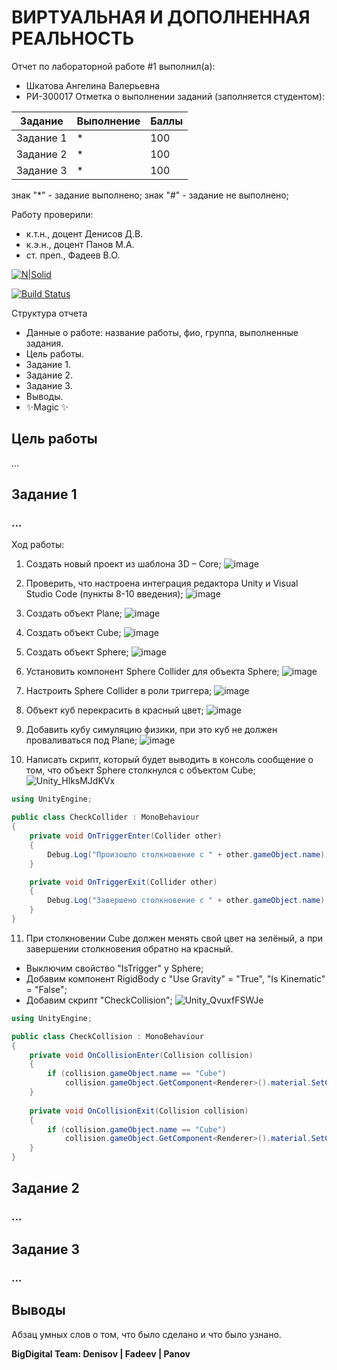 # ВИРТУАЛЬНАЯ И ДОПОЛНЕННАЯ РЕАЛЬНОСТЬ
Отчет по лабораторной работе #1 выполнил(а):
- Шкатова Ангелина Валерьевна
- РИ-300017
Отметка о выполнении заданий (заполняется студентом):

| Задание | Выполнение | Баллы |
| ------ | ------ | ------ |
| Задание 1 | * | 100 |
| Задание 2 | * | 100 |
| Задание 3 | * | 100 |

знак "*" - задание выполнено; знак "#" - задание не выполнено;

Работу проверили:
- к.т.н., доцент Денисов Д.В.
- к.э.н., доцент Панов М.А.
- ст. преп., Фадеев В.О.

[![N|Solid](https://cldup.com/dTxpPi9lDf.thumb.png)](https://nodesource.com/products/nsolid)

[![Build Status](https://travis-ci.org/joemccann/dillinger.svg?branch=master)](https://travis-ci.org/joemccann/dillinger)

Структура отчета

- Данные о работе: название работы, фио, группа, выполненные задания.
- Цель работы.
- Задание 1.
- Задание 2.
- Задание 3.
- Выводы.
- ✨Magic ✨

## Цель работы
...

## Задание 1
### ...
Ход работы:
1. Создать новый проект из шаблона 3D – Core;
![image](https://user-images.githubusercontent.com/79083395/192144209-ea7e0f25-080e-44ab-a173-b8e4004160fa.png)

2. Проверить, что настроена интеграция редактора Unity и Visual Studio Code
(пункты 8-10 введения);
![image](https://user-images.githubusercontent.com/79083395/192144255-a765143e-4af8-4462-9469-151073ac937e.png)

3. Создать объект Plane;
![image](https://user-images.githubusercontent.com/79083395/192144267-3ed86e1e-1fe2-4243-af0f-68b7c1344c3e.png)

4. Создать объект Cube;
![image](https://user-images.githubusercontent.com/79083395/192144279-df572553-72b4-4a2b-b888-b781cd5b798d.png)

5. Создать объект Sphere;
![image](https://user-images.githubusercontent.com/79083395/192144299-35e08b41-cf63-4e58-9e82-fbeaf6d0653e.png)

6. Установить компонент Sphere Collider для объекта Sphere;
![image](https://user-images.githubusercontent.com/79083395/192144366-ee843a45-a706-4f24-9c3d-6215d65a29dc.png)

7. Настроить Sphere Collider в роли триггера;
![image](https://user-images.githubusercontent.com/79083395/192144393-5be7fe79-e3f9-47dc-a8e7-6cf9ad359a5a.png)

8. Объект куб перекрасить в красный цвет;
![image](https://user-images.githubusercontent.com/79083395/192144417-1885dc52-4349-4422-b1f7-2bb503c24bf6.png)

9. Добавить кубу симуляцию физики, при это куб не должен проваливаться под Plane;
![image](https://user-images.githubusercontent.com/79083395/192144474-c080f075-923d-4603-a233-b48ab896479d.png)

10. Написать скрипт, который будет выводить в консоль сообщение о том, что объект Sphere столкнулся с объектом Cube;
![Unity_HlksMJdKVx](https://user-images.githubusercontent.com/79083395/192145373-e01c528f-370e-47bd-ad2f-a0c564e8ba98.gif)
```C#
using UnityEngine;

public class CheckCollider : MonoBehaviour
{
    private void OnTriggerEnter(Collider other)
    {
        Debug.Log("Произошло столкновение с " + other.gameObject.name);
    }

    private void OnTriggerExit(Collider other)
    {
        Debug.Log("Завершено столкновение с " + other.gameObject.name);
    }
}
```

11. При столкновении Cube должен менять свой цвет на зелёный, а при завершении столкновения обратно на красный.
- Выключим свойство "IsTrigger" у Sphere;
- Добавим компонент RigidBody с "Use Gravity" = "True", "Is Kinematic" = "False";
- Добавим скрипт "CheckCollision";
![Unity_QvuxfFSWJe](https://user-images.githubusercontent.com/79083395/192146011-80277b76-72d0-416e-8e3d-8e4cb55430c3.gif)
```C#
using UnityEngine;

public class CheckCollision : MonoBehaviour
{
    private void OnCollisionEnter(Collision collision)
    {
        if (collision.gameObject.name == "Cube")
            collision.gameObject.GetComponent<Renderer>().material.SetColor("_Color", Color.green);
    }
    
    private void OnCollisionExit(Collision collision)
    {
        if (collision.gameObject.name == "Cube")
            collision.gameObject.GetComponent<Renderer>().material.SetColor("_Color", Color.red);
    }
}
```

## Задание 2
### ...

## Задание 3
### ...

## Выводы
Абзац умных слов о том, что было сделано и что было узнано.

**BigDigital Team: Denisov | Fadeev | Panov**
